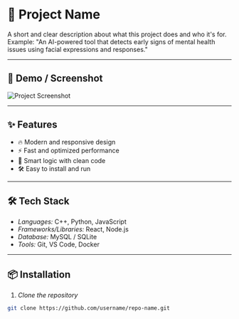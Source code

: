 # 🚀 Project Name

A short and clear description about what this project does and who it's for.  
Example: "An AI-powered tool that detects early signs of mental health issues using facial expressions and responses."

---

## 📸 Demo / Screenshot
![Project Screenshot](https://via.placeholder.com/800x400?text=Project+Screenshot)

---

## ✨ Features
- 🔥 Modern and responsive design  
- ⚡ Fast and optimized performance  
- 🧠 Smart logic with clean code  
- 🛠 Easy to install and run  

---

## 🛠 Tech Stack
- *Languages:* C++, Python, JavaScript  
- *Frameworks/Libraries:* React, Node.js  
- *Database:* MySQL / SQLite  
- *Tools:* Git, VS Code, Docker  

---

## 📦 Installation

1. *Clone the repository*
```bash
git clone https://github.com/username/repo-name.git 
